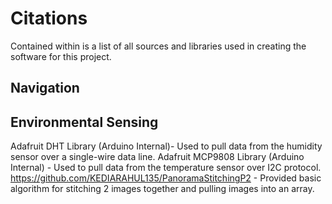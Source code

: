 # Citations
Contained within is a list of all sources and libraries used in creating the software for this project.

## Navigation


## Environmental Sensing
Adafruit DHT Library (Arduino Internal)- Used to pull data from the humidity sensor over a single-wire data line.
Adafruit MCP9808 Library (Arduino Internal) - Used to pull data from the temperature sensor over I2C protocol.
https://github.com/KEDIARAHUL135/PanoramaStitchingP2 - Provided basic algorithm for stitching 2 images together and pulling images into an array.
